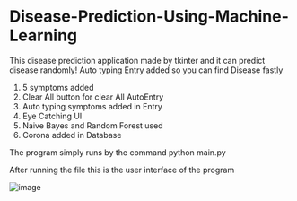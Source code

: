 # Disease-Prediction-Using-Machine-Learning
This disease prediction application made by tkinter and it can predict disease randomly! Auto typing Entry added so you can find Disease fastly

1) 5 symptoms added
2) Clear All button for clear All AutoEntry
3) Auto typing symptoms added in Entry
4) Eye Catching UI
5) Naive Bayes and Random Forest used
6) Corona added in Database


The program simply runs by the command python main.py 

After running the file this is the user interface of the program


![image](https://user-images.githubusercontent.com/44771554/206403768-5c578403-7429-460b-aca2-18b3636ff1c1.png)
